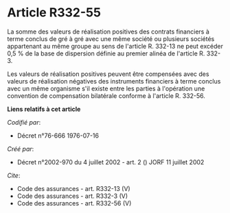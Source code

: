 # Article R332-55

La somme des valeurs de réalisation positives des contrats financiers à terme conclus de gré à gré avec une même société ou
plusieurs sociétés appartenant au même groupe au sens de l'article R. 332-13 ne peut excéder 0,5 % de la base de dispersion
définie au premier alinéa de l'article R. 332-3. 

Les valeurs de réalisation positives peuvent être compensées avec des valeurs de réalisation négatives des instruments
financiers à terme conclus avec un même organisme s'il existe entre les parties à l'opération une convention de compensation
bilatérale conforme à l'article R. 332-56.

**Liens relatifs à cet article**

_Codifié par_:

  - Décret n°76-666 1976-07-16

_Créé par_:

  - Décret n°2002-970 du 4 juillet 2002 - art. 2 () JORF 11 juillet 2002

_Cite_:

  - Code des assurances - art. R332-13 (V)
  - Code des assurances - art. R332-3 (V)
  - Code des assurances - art. R332-56 (V)

